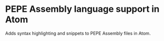 # PEPE Assembly language support in Atom

Adds syntax highlighting and snippets to PEPE Assembly files in Atom.
